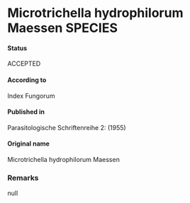 Microtrichella hydrophilorum Maessen SPECIES
=======

#### Status
ACCEPTED

#### According to
Index Fungorum

#### Published in
Parasitologische Schriftenreihe 2: (1955)

#### Original name
Microtrichella hydrophilorum Maessen

### Remarks
null